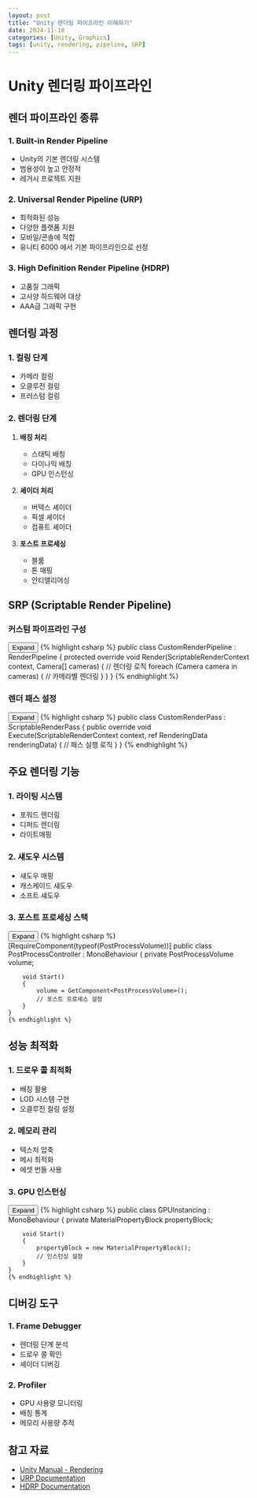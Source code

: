 ```yaml
---
layout: post
title: "Unity 렌더링 파이프라인 이해하기"
date: 2024-11-18
categories: [Unity, Graphics]
tags: [unity, rendering, pipeline, SRP]
---
```


# Unity 렌더링 파이프라인

## 렌더 파이프라인 종류

### 1. Built-in Render Pipeline
- Unity의 기본 렌더링 시스템
- 범용성이 높고 안정적
- 레거시 프로젝트 지원

### 2. Universal Render Pipeline (URP)
- 최적화된 성능
- 다양한 플랫폼 지원
- 모바일/콘솔에 적합
- 유니티 6000 에서 기본 파이프라인으로 선정

### 3. High Definition Render Pipeline (HDRP)
- 고품질 그래픽
- 고사양 하드웨어 대상
- AAA급 그래픽 구현

## 렌더링 과정

### 1. 컬링 단계
- 카메라 컬링
- 오클루전 컬링
- 프러스텀 컬링

### 2. 렌더링 단계
1. **배칭 처리**
   - 스태틱 배칭
   - 다이나믹 배칭
   - GPU 인스턴싱

2. **셰이더 처리**
   - 버텍스 셰이더
   - 픽셀 셰이더
   - 컴퓨트 셰이더

3. **포스트 프로세싱**
   - 블룸
   - 톤 매핑
   - 안티앨리어싱

## SRP (Scriptable Render Pipeline)

### 커스텀 파이프라인 구성
<div class="code-block-container">
    <button class="code-toggle">Expand</button>
    {% highlight csharp %}
    public class CustomRenderPipeline : RenderPipeline
    {
        protected override void Render(ScriptableRenderContext context, Camera[] cameras)
        {
            // 렌더링 로직
            foreach (Camera camera in cameras)
            {
                // 카메라별 렌더링
            }
        }
    }
    {% endhighlight %}
</div>

### 렌더 패스 설정
<div class="code-block-container">
    <button class="code-toggle">Expand</button>
    {% highlight csharp %}
    public class CustomRenderPass : ScriptableRenderPass
    {
        public override void Execute(ScriptableRenderContext context, ref RenderingData renderingData)
        {
            // 패스 실행 로직
        }
    }
    {% endhighlight %}
</div>

## 주요 렌더링 기능

### 1. 라이팅 시스템
- 포워드 렌더링
- 디퍼드 렌더링
- 라이트매핑

### 2. 섀도우 시스템
- 섀도우 매핑
- 캐스케이드 섀도우
- 소프트 섀도우

### 3. 포스트 프로세싱 스택
<div class="code-block-container">
    <button class="code-toggle">Expand</button>
    {% highlight csharp %}
    [RequireComponent(typeof(PostProcessVolume))]
    public class PostProcessController : MonoBehaviour
    {
        private PostProcessVolume volume;
        
        void Start()
        {
            volume = GetComponent<PostProcessVolume>();
            // 포스트 프로세스 설정
        }
    }
    {% endhighlight %}
</div>

## 성능 최적화

### 1. 드로우 콜 최적화
- 배칭 활용
- LOD 시스템 구현
- 오클루전 컬링 설정

### 2. 메모리 관리
- 텍스처 압축
- 메시 최적화
- 에셋 번들 사용

### 3. GPU 인스턴싱
<div class="code-block-container">
    <button class="code-toggle">Expand</button>
    {% highlight csharp %}
    public class GPUInstancing : MonoBehaviour
    {
        private MaterialPropertyBlock propertyBlock;
        
        void Start()
        {
            propertyBlock = new MaterialPropertyBlock();
            // 인스턴싱 설정
        }
    }
    {% endhighlight %}
</div>

## 디버깅 도구

### 1. Frame Debugger
- 렌더링 단계 분석
- 드로우 콜 확인
- 셰이더 디버깅

### 2. Profiler
- GPU 사용량 모니터링
- 배칭 통계
- 메모리 사용량 추적

## 참고 자료
- [Unity Manual - Rendering](https://docs.unity3d.com/Manual/Graphics.html)
- [URP Documentation](https://docs.unity3d.com/Packages/com.unity.render-pipelines.universal@latest)
- [HDRP Documentation](https://docs.unity3d.com/Packages/com.unity.render-pipelines.high-definition@latest)